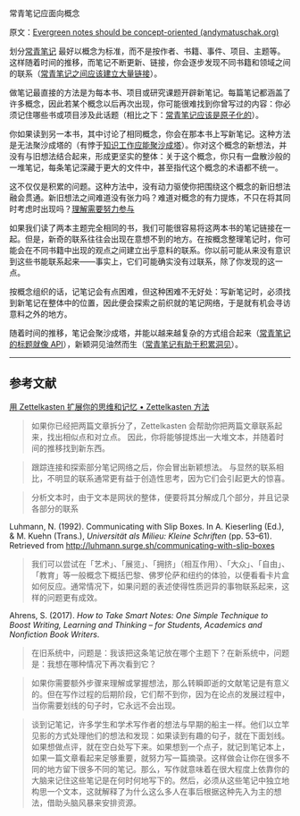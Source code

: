 常青笔记应面向概念

原文：[Evergreen notes should be concept-oriented (andymatuschak.org)](https://notes.andymatuschak.org/z6bci25mVUBNFdVWSrQNKr6u7AZ1jFzfTVbMF)

划分[常青笔记](https://notes.andymatuschak.org/z4SDCZQeRo4xFEQ8H4qrSqd68ucpgE6LU155C) 最好以概念为标准，而不是按作者、书籍、事件、项目、主题等。这样随着时间的推移，而笔记不断更新、链接，你会逐步发现不同书籍和领域之间的联系（[常青笔记之间应该建立大量链接](https://notes.andymatuschak.org/z2HUE4ABbQjUNjrNemvkTCsLa1LPDRuwh1tXC)）。

做笔记最直接的方法是为每本书、项目或研究课题开辟新笔记。每篇笔记都涵盖了许多概念，因此若某个概念以后再次出现，你可能很难找到你曾写过的内容：你必须记住哪些书或项目涉及此话题（相比之下：[常青笔记应该是原子化的](https://notes.andymatuschak.org/z4Rrmh17vMBbauEGnFPTZSK3UmdsGExLRfZz1)）。

你如果读到另一本书，其中讨论了相同概念，你会在那本书上写新笔记。这种方法是无法聚沙成塔的（有悖于[知识工作应能聚沙成塔](https://notes.andymatuschak.org/z6UDDkom8Aifg6mLdjT1sPtbMBweCmpyTwmJT)）。你对这个概念的新想法，并没有与旧想法结合起来，形成更坚实的整体：关于这个概念，你只有一盘散沙般的一堆笔记，每条笔记深藏于更大的文件中，甚至指代这个概念的术语都不统一。

这不仅仅是积累的问题。这种方法中，没有动力驱使你把围绕这个概念的新旧想法融会贯通。新旧想法之间难道没有张力吗？难道对概念的有力提炼，不只在将其同时考虑时出现吗？[理解需要努力参与](https://notes.andymatuschak.org/zX1WtJ4ouE8sjN1NgWHsGVg8ZnVfp5Kz74Vs)

如果我们读了两本主题完全相同的书，我们可能很容易将这两本书的笔记链接在一起。但是，新奇的联系往往会出现在意想不到的地方。在按概念整理笔记时，你可能会在不同书籍中出现的观点之间建立出乎意料的联系。你以前可能从来没有意识到这些书能联系起来——事实上，它们可能确实没有过联系，除了你发现的这一点。

按概念组织的话，记笔记会有点困难，但这种困难不无好处：写新笔记时，必须找到新笔记在整体中的位置，因此便会探索之前织就的笔记网络，于是就有机会寻访意料之外的地方。

随着时间的推移，笔记会聚沙成塔，并能以越来越复杂的方式组合起来（[常青笔记的标题就像 API](https://notes.andymatuschak.org/z3XP5GRmd9z1D2qCE7pxUvbeSVeQuMiqz9x1C)），新颖洞见油然而生（[常青笔记有助于积累洞见](https://notes.andymatuschak.org/z6cFzJWgj9vZpnrQsjrZ8yCNREzCTgyFeVZTb)）。

------

## 参考文献

[用 Zettelkasten 扩展你的思维和记忆 • Zettelkasten 方法](https://zettelkasten.de/posts/extend-your-mind-and-memory-with-a-zettelkasten)

> 如果你已经把两篇文章拆分了，Zettelkasten 会帮助你把两篇文章联系起来，找出相似点和对立点。 因此，你将能够提炼出一大堆文本，并随着时间的推移找到新东西。

> 跟踪连接和探索部分笔记网络之后，你会冒出新颖想法。 与显然的联系相比，不明显的联系通常更有益于创造性思考，因为它们会引起更大的惊喜。

> 分析文本时，由于文本是网状的整体，便要将其分解成几个部分，并且记录各部分的联系

Luhmann, N. (1992). Communicating with Slip Boxes. In A. Kieserling (Ed.), & M. Kuehn (Trans.), *Universität als Milieu: Kleine Schriften* (pp. 53–61). Retrieved from http://luhmann.surge.sh/communicating-with-slip-boxes

> 我们可以尝试在「艺术」、「展览」、「拥挤」（相互作用）、「大众」、「自由」、「教育」等一般概念下概括巴黎、佛罗伦萨和纽约的体验，以便看看卡片盒如何反应。通常情况下，如果问题的表述使得性质迥异的事物联系起来，这样的问题更有成效。

Ahrens, S. (2017). *How to Take Smart Notes: One Simple Technique to Boost Writing, Learning and Thinking – for Students, Academics and Nonfiction Book Writers*.

> 在旧系统中，问题是：我该把这条笔记放在哪个主题下？在新系统中，问题是：我想在哪种情况下再次看到它？

> 如果你需要额外步骤来理解或掌握想法，那么转瞬即逝的文献笔记是有意义的。但在写作过程的后期阶段，它们帮不到你，因为在论点的发展过程中，当你需要划线的句子时，它永远不会出现。

> 谈到记笔记，许多学生和学术写作者的想法与早期的船主一样。他们以立竿见影的方式处理他们的想法和发现：如果读到有趣的句子，就在下面划线。如果想做点评，就在空白处写下来。如果想到一个点子，就记到笔记本上，如果一篇文章看起来足够重要，就努力写一篇摘录。这样做会让你在很多不同的地方留下很多不同的笔记。那么，写作就意味着在很大程度上依靠你的大脑来记住这些笔记是在何时何地写下的。然后，必须从这些笔记中独立地构思一个文本，这就解释了为什么这么多人在事后根据这种先入为主的想法，借助头脑风暴来安排资源。